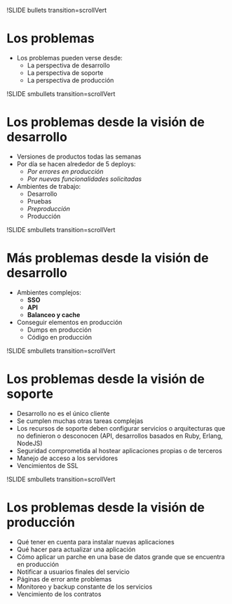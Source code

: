 !SLIDE bullets transition=scrollVert
# Los problemas

* Los problemas pueden verse desde:
  * La perspectiva de desarrollo
  * La perspectiva de soporte
  * La perspectiva de producción

!SLIDE smbullets transition=scrollVert
# Los problemas desde la visión de desarrollo

* Versiones de productos todas las semanas
* Por día se hacen alrededor de 5 deploys: 
  * *Por errores en producción*
  * *Por nuevas funcionalidades solicitadas*
* Ambientes de trabajo:
  * Desarrollo
  * Pruebas
  * *Preproducción*
  * Producción

!SLIDE smbullets transition=scrollVert

# Más problemas desde la visión de desarrollo
* Ambientes complejos:
  * **SSO** 
  * **API** 
  * **Balanceo y cache** 
* Conseguir elementos en producción
  * Dumps en producción
  * Código en producción

!SLIDE smbullets transition=scrollVert
# Los problemas desde la visión de soporte

* Desarrollo no es el único cliente
* Se cumplen muchas otras tareas complejas
* Los recursos de soporte deben configurar servicios o arquitecturas que no
  definieron o desconocen (API, desarrollos basados en Ruby, Erlang, NodeJS)
* Seguridad comprometida al hostear aplicaciones propias o de terceros
* Manejo de acceso a los servidores
* Vencimientos de SSL

!SLIDE smbullets transition=scrollVert

# Los problemas desde la visión de producción

* Qué tener en cuenta para instalar nuevas aplicaciones
* Qué hacer para actualizar una aplicación
* Cómo aplicar un parche en una base de datos grande que se encuentra en
  producción
* Notificar a usuarios finales del servicio
* Páginas de error ante problemas
* Monitoreo y backup constante de los servicios
* Vencimiento de los contratos

